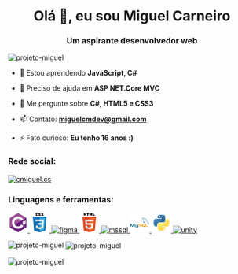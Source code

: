 <h1 align="center">Olá 👋, eu sou Miguel Carneiro</h1>
<h3 align="center">Um aspirante desenvolvedor web</h3>

<p align="left"> <img src="https://komarev.com/ghpvc/?username=projeto-miguel&label=Profile%20views&color=0e75b6&style=flat" alt="projeto-miguel" /> </p>

<!-- - 🔭 Estou trabalhando em Site Pizzaria Leonardo... (https://github.com/projeto-miguel/Site-pizzaria) -->

- 🌱 Estou aprendendo **JavaScript, C#**

- 🤝 Preciso de ajuda em **ASP NET.Core MVC**

- 💬 Me pergunte sobre **C#, HTML5 e CSS3**

- 📫 Contato: **miguelcmdev@gmail.com**

- ⚡ Fato curioso: **Eu tenho 16 anos :)**

<h3 align="left">Rede social:</h3>
<p align="left">
<a href="https://instagram.com/cmiguel.cs" target="blank"><img align="center" src="https://raw.githubusercontent.com/rahuldkjain/github-profile-readme-generator/master/src/images/icons/Social/instagram.svg" alt="cmiguel.cs" height="30" width="40" /></a>
</p>

<h3 align="left">Linguagens e ferramentas:</h3>
<p align="left"> <a href="https://www.w3schools.com/cs/" target="_blank" rel="noreferrer"> <img src="https://raw.githubusercontent.com/devicons/devicon/master/icons/csharp/csharp-original.svg" alt="csharp" width="40" height="40"/> </a> <a href="https://www.w3schools.com/css/" target="_blank" rel="noreferrer"> <img src="https://raw.githubusercontent.com/devicons/devicon/master/icons/css3/css3-original-wordmark.svg" alt="css3" width="40" height="40"/> </a> <a href="https://www.figma.com/" target="_blank" rel="noreferrer"> <img src="https://www.vectorlogo.zone/logos/figma/figma-icon.svg" alt="figma" width="40" height="40"/> </a> <a href="https://www.w3.org/html/" target="_blank" rel="noreferrer"> <img src="https://raw.githubusercontent.com/devicons/devicon/master/icons/html5/html5-original-wordmark.svg" alt="html5" width="40" height="40"/> </a> <a href="https://www.microsoft.com/en-us/sql-server" target="_blank" rel="noreferrer"> <img src="https://www.svgrepo.com/show/303229/microsoft-sql-server-logo.svg" alt="mssql" width="40" height="40"/> </a> <a href="https://www.mysql.com/" target="_blank" rel="noreferrer"> <img src="https://raw.githubusercontent.com/devicons/devicon/master/icons/mysql/mysql-original-wordmark.svg" alt="mysql" width="40" height="40"/> </a> <a href="https://www.python.org" target="_blank" rel="noreferrer"> <img src="https://raw.githubusercontent.com/devicons/devicon/master/icons/python/python-original.svg" alt="python" width="40" height="40"/> </a> <a href="https://unity.com/" target="_blank" rel="noreferrer"> <img src="https://www.vectorlogo.zone/logos/unity3d/unity3d-icon.svg" alt="unity" width="40" height="40"/> </a> </p>

<p><img align="left" src="https://github-readme-stats.vercel.app/api/top-langs?username=projeto-miguel&show_icons=true&locale=en&layout=compact" alt="projeto-miguel" /></p>

<p>&nbsp;<img align="center" src="https://github-readme-stats.vercel.app/api?username=projeto-miguel&show_icons=true&locale=en" alt="projeto-miguel" /></p>

<p><img align="center" src="https://github-readme-streak-stats.herokuapp.com/?user=projeto-miguel&" alt="projeto-miguel" /></p>
